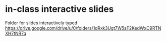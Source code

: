 # in-class interactive slides

Folder for slides interactively typed
https://drive.google.com/drive/u/0/folders/1oRxk3Ugt7W5sF2KedWxC9RTNXH7tNR7q
